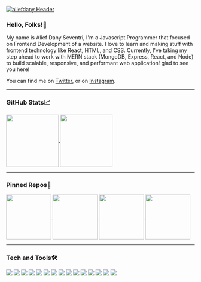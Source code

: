 
[![aliefdany 
Header](https://raw.githubusercontent.com/aliefdany/aliefdany/master/assets/readme_header.png)](https://aliefdany.me/)

### Hello, Folks!👋
My name is Alief Dany Seventri, I'm a Javascript Programmer that focused on Frontend Development of a website. I love to learn and making stuff with frontend technology like React, HTML, and CSS. Currently, I've taking my step ahead to work with MERN stack (MongoDB, Express, React, and Node) to build scalable, responsive, and performant web application! glad to see you here!

You can find me on [Twitter][1], or on [Instagram][2].

[1]: https://twitter.com/aliefdany
[2]: https://instagram.com/aliefdany

<hr/>

### GitHub Stats📈
<a href="https://github.com/anuraghazra/github-readme-stats"> 
<img height="140px" align="center" src="https://github-readme-stats.vercel.app/api?username=aliefdany&count_private=true&show_icons=true&hide=stars,issues,contribs&theme=merko"/>
</a>

<a href="https://github.com/anuraghazra/github-readme-stats">
  <img height="140px" align="center" src="https://github-readme-stats.vercel.app/api/top-langs/?username=aliefdany&layout=compact&theme=merko"/>
</a>

<hr/>

### Pinned Repos📌
<a align="center" href="https://github.com/aliefdany/adopt-me">
  <img height="120px" align="center" src="https://github-readme-stats.vercel.app/api/pin/?username=aliefdany&repo=adopt-me&theme=ayu-mirage"/>
</a>

<a href="https://github.com/aliefdany/portfolio-website">
  <img height="120px" align="center" src="https://github-readme-stats.vercel.app/api/pin/?username=aliefdany&repo=portfolio-website&theme=blue-green"/>
</a>

<a align="center" href="https://github.com/aliefdany/microsoft-landingpage-redesign">
  <img height="120px" align="center" src="https://github-readme-stats.vercel.app/api/pin/?username=aliefdany&repo=microsoft-landingpage-redesign&theme=slateorange"/>
</a>

<a align="center" href="https://github.com/aliefdany/whatson-indonesia">
  <img height="120px" align="center" src="https://github-readme-stats.vercel.app/api/pin/?username=aliefdany&repo=whatson-indonesia&theme=yeblu"/>
</a>

<hr/>

### Tech and Tools🛠️

[![](https://img.shields.io/badge/Editor-VSCode-blue?logo=visualstudiocode)](https://code.visualstudio.com/)
[![](https://img.shields.io/badge/OS-Ubuntu-blue?logo=ubuntu)](https://ubuntu.com/)
[![](https://img.shields.io/badge/Code-Javascript-blue?logo=javascript)](https://www.javascript.com/)
[![](https://img.shields.io/badge/Code-CSS-blue?logo=css3)](https://developer.mozilla.org/en-US/docs/Web/CSS)
[![](https://img.shields.io/badge/Code-HTML-blue?logo=html5)](https://developer.mozilla.org/en-US/docs/Web/HTML)
[![](https://img.shields.io/badge/Code-React-blue?logo=react)](https://reactjs.org/)
[![](https://img.shields.io/badge/Code-Node-blue?logo=nodedotjs)](https://nodejs.org/)
[![](https://img.shields.io/badge/DB-Mongo-blue?logo=mongodb)](https://www.mongodb.com/)
[![](https://img.shields.io/badge/Server-Express-blue?logo=express)](https://expressjs.com/)
[![](https://img.shields.io/badge/Shell-Bash-blue?logo=gnubash)](https://www.gnu.org/software/bash/)
[![](https://img.shields.io/badge/Cloud-DigitalOcean-blue?logo=digitalocean)](https://www.digitalocean.com/)
[![](https://img.shields.io/badge/Tools-ESLint-blue?logo=eslint)](https://eslint.org/)
[![](https://img.shields.io/badge/Tools-Prettier-blue?logo=prettier)](https://prettier.io/)
[![](https://img.shields.io/badge/Tools-Babel-blue?logo=babel)](https://babeljs.io/)
[![](https://img.shields.io/badge/Tools-NPM-blue?logo=npm)](https://www.npmjs.com/)




<!--
**aliefdany/aliefdany** is a ✨ _special_ ✨ repository because its `README.md` (this file) appears on your GitHub profile.

Here are some ideas to get you started:

- 🔭 I’m currently working on ...
- 🌱 I’m currently learning ...
- 👯 I’m looking to collaborate on ...
- 🤔 I’m looking for help with ...
- 💬 Ask me about ...
- 📫 How to reach me: ...
- 😄 Pronouns: ...
- ⚡ Fun fact: ...
-->
